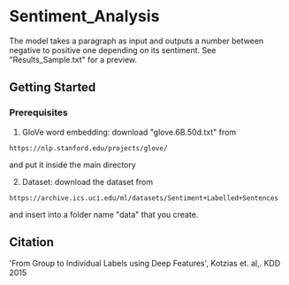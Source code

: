 # Sentiment_Analysis

The model takes a paragraph as input and outputs a number between negative to positive one depending on its sentiment. See "Results_Sample.txt" for a preview.

## Getting Started

### Prerequisites

1) GloVe word embedding: download "glove.6B.50d.txt" from 
```
https://nlp.stanford.edu/projects/glove/
```
and put it inside the main directory

2) Dataset: download the dataset from
```
https://archive.ics.uci.edu/ml/datasets/Sentiment+Labelled+Sentences
```
and insert into a folder name "data" that you create.

## Citation
'From Group to Individual Labels using Deep Features', Kotzias et. al,. KDD 2015
